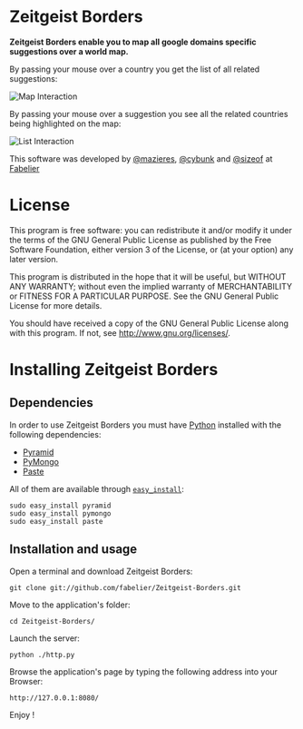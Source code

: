 # Zeitgeist Borders

**Zeitgeist Borders enable you to map all google domains specific suggestions over a world map.**

By passing your mouse over a country you get the list of all related suggestions:

![Map Interaction](https://github.com/fabelier/Zeitgeist-Borders/blob/master/documentation/map_zeitgeist.jpg)

By passing your mouse over a suggestion you see all the related countries being highlighted on the map:

![List Interaction](https://github.com/fabelier/Zeitgeist-Borders/blob/master/documentation/menu_zeitgeist.jpg)

This software was developed by [@mazieres](https://github.com/mazieres), [@cybunk](https://github.com/cybunk) and [@sizeof](https://github.com/JulienPalard) at [Fabelier](http://fabelier.org)

# License

This program is free software: you can redistribute it and/or modify
it under the terms of the GNU General Public License as published by
the Free Software Foundation, either version 3 of the License, or
(at your option) any later version.

This program is distributed in the hope that it will be useful,
but WITHOUT ANY WARRANTY; without even the implied warranty of
MERCHANTABILITY or FITNESS FOR A PARTICULAR PURPOSE.  See the
GNU General Public License for more details.

You should have received a copy of the GNU General Public License
along with this program.  If not, see <http://www.gnu.org/licenses/>.

# Installing Zeitgeist Borders

## Dependencies

In order to use Zeitgeist Borders you must have [Python](http://www.python.org/download/releases/2.7/) installed with the following dependencies: 

+ [Pyramid](http://docs.pylonsproject.org/projects/pyramid/en/latest/index.html)
+ [PyMongo](http://api.mongodb.org/python/current/)
+ [Paste](http://pythonpaste.org/)

All of them are available through [`easy_install`](http://pypi.python.org/pypi/setuptools):

	sudo easy_install pyramid
	sudo easy_install pymongo
	sudo easy_install paste

## Installation and usage

Open a terminal and download Zeitgeist Borders:

	git clone git://github.com/fabelier/Zeitgeist-Borders.git

Move to the application's folder:

	cd Zeitgeist-Borders/

Launch the server:

	python ./http.py

Browse the application's page by typing the following address into your Browser:

	http://127.0.0.1:8080/

Enjoy !